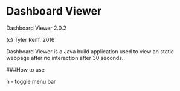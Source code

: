# Dashboard Viewer

Dashboard Viewer 2.0.2

(c) Tyler Reiff, 2016

Dashboard Viewer is a Java build application used to view an static webpage after no interaction after 30 seconds. 

###How to use 

h - toggle menu bar



